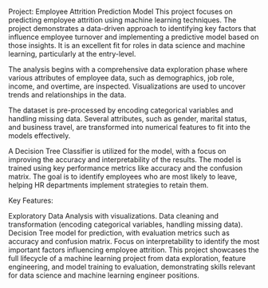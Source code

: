 Project: Employee Attrition Prediction Model
This project focuses on predicting employee attrition using machine learning techniques. The project demonstrates a data-driven approach to identifying key factors that influence employee turnover and implementing a predictive model based on those insights. It is an excellent fit for roles in data science and machine learning, particularly at the entry-level.

The analysis begins with a comprehensive data exploration phase where various attributes of employee data, such as demographics, job role, income, and overtime, are inspected. Visualizations are used to uncover trends and relationships in the data.

The dataset is pre-processed by encoding categorical variables and handling missing data. Several attributes, such as gender, marital status, and business travel, are transformed into numerical features to fit into the models effectively.

A Decision Tree Classifier is utilized for the model, with a focus on improving the accuracy and interpretability of the results. The model is trained using key performance metrics like accuracy and the confusion matrix. The goal is to identify employees who are most likely to leave, helping HR departments implement strategies to retain them.

Key Features:

Exploratory Data Analysis with visualizations.
Data cleaning and transformation (encoding categorical variables, handling missing data).
Decision Tree model for prediction, with evaluation metrics such as accuracy and confusion matrix.
Focus on interpretability to identify the most important factors influencing employee attrition.
This project showcases the full lifecycle of a machine learning project from data exploration, feature engineering, and model training to evaluation, demonstrating skills relevant for data science and machine learning engineer positions.

